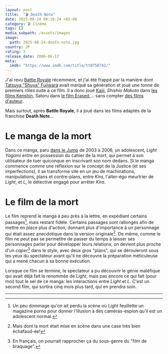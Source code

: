 ```yaml
---
layout: post
title:  "🎬 Death Note"
date: 2025-08-24 00:10:24 +02:00
category: 🎬 Cinéma
tags: []
media_subpath: /assets/images
image:
  path: 2025-08-24-death-note.jpg
country: JP
rating: 3
release_date: 2006-06-17
meta:
  imdb: "https://www.imdb.com/title/tt0758742/"
---
```


J'ai revu [<i class="fab fa-wikipedia-w"></i> Battle Royale](https://en.wikipedia.org/wiki/Battle_Royale_(film)) récemment, et j'ai été frappé par la manière dont [<i class="fab fa-wikipedia-w"></i> Tatsuya "Shuya" Fujiwara](https://en.wikipedia.org/wiki/Tatsuya_Fujiwara) avait marqué sa génération et joué une tonne de premiers rôles suite à ce film. Il a donc joué [<i class="fab fa-wikipedia-w"></i> Kaiji](https://en.wikipedia.org/wiki/Kaiji_(film)), _Shishio Makoto_ dans [<i class="fab fa-wikipedia-w"></i> les films Kenshin](https://en.wikipedia.org/wiki/Rurouni_Kenshin:_Kyoto_Inferno), Satoru dans [<i class="fab fa-wikipedia-w"></i> le film Erased](https://en.wikipedia.org/wiki/Erased_(2016_film)),... sans compter [des films d'auteur](https://en.wikipedia.org/wiki/Monsterz).

Mais surtout, après **Battle Royale**, il a joué dans les films adaptés de la franchise **Death Note**...

# Le manga de la mort

Dans ce manga, paru [dans le Jump](/posts/jump-lage-dor-du-manga/) de 2003 à 2006, un adolescent, _Light Yagami_ entre en possession du cahier de la mort, qui permet à son utilisateur de tuer quiconque en inscrivant son nom dedans. Si le manga commence comme une réflexion sur le concept de la Justice (et ses imperfections), il se transforme vite en un jeu de machinations, manipulations, plans et contre-plans, entre _Kira_, l'alter-égo meurtrier de _Light_, et _L_, le détective engagé pour arrêter _Kira_.

# Le film de la mort

Le film reprend le manga à peu près à la lettre, en expédiant certains passages[^1], mais restant fidèle. Certains passages sont rallongés afin de mettre en place plus d'action, donnant plus d'importance à un personnage qui était assez anecdotique dans la version originale[^2]. De même, comme le film ne peut pas se permettre de passer du temps à laisser ses personnages parler pour développer leurs relations, on devient plus proche d'un _caper_[^3] dans le style, avec deux gros "plans", qui se dérouleront sous les yeux du spectateur avant qu'il ne découvre la préparation méticuleuse qui a mené chacun à sa bonne exécution.

Lorsque ce film se termine, le spectateur a pu découvrir le génie maléfique qui avait déjà fait la renommée de _Light_, mais pas encore ce qui fait (pour moi) tout le sel de ce manga: les interactions entre _Light_ et _L_. C'est un second film, qui sortira cinq mois plus tard, qui en prendra soin.

***
[^1]: Un peu dommage qu'on ait perdu la scène où _Light_ feuillette un magazine porno pour donner l'illusion à des caméras-espion qu'il est un adolescent normal.
[^2]: Mais dont la mort était mise en scène dans une case très bien échafaud-ée!
[^3]: En français, on pourrait rapprocher ça du sous-genre du "film de braquage".
